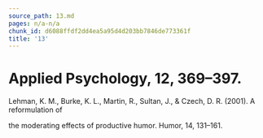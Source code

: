 ```yaml
---
source_path: 13.md
pages: n/a-n/a
chunk_id: d6088ffdf2dd4ea5a95d4d203bb7846de773361f
title: '13'
---
```

# Applied Psychology, 12, 369–397.

Lehman, K. M., Burke, K. L., Martin, R., Sultan, J., & Czech, D. R. (2001). A reformulation of

the moderating effects of productive humor. Humor, 14, 131–161.
